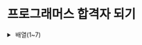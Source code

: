 # 프로그래머스 합격자 되기

<details>
<summary>&nbsp;배열(1~7)</summary>

* 1
  https://github.com/retrogemHK/codingtest_java/blob/main/solution/01.java
* 2
  https://github.com/retrogemHK/codingtest_java/blob/main/solution/02.java
* 3
  https://school.programmers.co.kr/learn/courses/30/lessons/68644
* 4
  https://school.programmers.co.kr/learn/courses/30/lessons/42840
* 5
  https://school.programmers.co.kr/learn/courses/30/lessons/12949
* 6
  https://school.programmers.co.kr/learn/courses/30/lessons/42889
* 7
  https://school.programmers.co.kr/learn/courses/30/lessons/49994

</details>